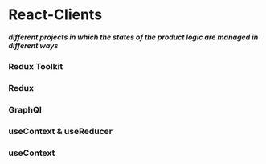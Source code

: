 # React-Clients

**_different projects in which the states of the product logic are managed in different ways_**

### Redux Toolkit

### Redux

### GraphQl

### useContext & useReducer

### useContext

